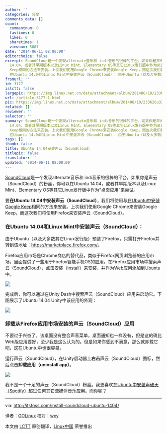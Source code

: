 ```yaml
---
author: ''
categories: 分享
comments_data: []
count:
  commentnum: 0
  favtimes: 0
  likes: 0
  sharetimes: 1
  viewnum: 5007
date: '2014-06-11 08:00:00'
editorchoice: false
excerpt: SoundCloud是一个发现alternate音乐和 indi音乐的很棒的平台。如果你是声云（SoundCloud）的粉丝，你可以在Ubuntu
  14.04，或者其早期版本以及Linux Mint、Elementary OS等其它Linux发行版中作为桌面应用来尝试。 要在Ubuntu 14.04中安装声云（SoundCloud），我们将使用与在Ubuntu中安装Google
  Keep相同的方法来安装。上次我们使用Google Chrome来安装Google Keep，而这次我们将使用Firefox来安装声云（SoundCloud）。
  在Ubuntu 14.04和Linux Mint中安装声云（SoundCloud）： 由于Ubuntu（以及大多数其它Linux发行版）预装了Firefox，只需
fromurl: ''
id: 3177
islctt: false
largepic: https://img.linux.net.cn/data/attachment/album/201406/10/233626u32y20lwn3yw25w2.jpeg
url: /article-3177-1.html
pic: https://img.linux.net.cn/data/attachment/album/201406/10/233626u32y20lwn3yw25w2.jpeg.thumb.jpg
related: []
reviewer: ''
selector: ''
summary: SoundCloud是一个发现alternate音乐和 indi音乐的很棒的平台。如果你是声云（SoundCloud）的粉丝，你可以在Ubuntu
  14.04，或者其早期版本以及Linux Mint、Elementary OS等其它Linux发行版中作为桌面应用来尝试。 要在Ubuntu 14.04中安装声云（SoundCloud），我们将使用与在Ubuntu中安装Google
  Keep相同的方法来安装。上次我们使用Google Chrome来安装Google Keep，而这次我们将使用Firefox来安装声云（SoundCloud）。
  在Ubuntu 14.04和Linux Mint中安装声云（SoundCloud）： 由于Ubuntu（以及大多数其它Linux发行版）预装了Firefox，只需
tags: []
thumb: false
title: Ubuntu 14.04安装声云（SoundCloud）
titlepic: false
translator: ''
updated: '2014-06-11 08:00:00'
---
```


[SoundCloud](https://soundcloud.com/)是一个发现alternate音乐和 indi音乐的很棒的平台。如果你是声云（SoundCloud）的粉丝，你可以在Ubuntu 14.04，或者其早期版本以及Linux Mint、Elementary OS等其它Linux发行版中作为“桌面应用”来尝试。


要**在Ubuntu 14.04中安装声云（SoundCloud）**，我们将使用与[在Ubuntu中安装Google Keep](http://itsfoss.com/install-google-keep-ubuntu-1310/)相同的方法来安装。上次我们使用Google Chrome来安装Google Keep，而这次我们将使用Firefox来安装声云（SoundCloud）。


### 在Ubuntu 14.04和Linux Mint中安装声云（SoundCloud）：


由于Ubuntu（以及大多数其它Linux发行版）预装了Firefox，只需打开Firefox并转到该地址：<https://marketplace.firefox.com/>。


Firefox应用市场是Chrome商店的替代品，类似于Firefox网页浏览器的应用市场，里面提供了一些用于Firefox智能手机OS的应用。在Firefox应用市场中搜索声云（SoundCloud），点击安装（install）来安装，并作为Web应用添加到Ubuntu中。


![](/data/attachment/album/201406/10/233626u32y20lwn3yw25w2.jpeg)


完成后，你可以通过在Unity Dash中搜索声云（SoundCloud）应用来启动它。下图展示了Ubuntu 14.04 Unity中该应用的外观：


![](/data/attachment/album/201406/10/233627o08t93rh0q37rt03.jpeg)


### 卸载从Firefox应用市场安装的声云（SoundCloud）应用


不要过于兴奋了。该桌面没有整合声音菜单，桌面通知也一样没有，但是这的确比Web版应用要好，至少我是这么认为的。但是如果你感到不满意，那么就卸载它吧，这在Ubuntu中也很容易。


运行声云（SoundCloud），在Unity启动器上**右击**声云（SoundCloud）图标，然后点击**卸载应用（uninstall app）**。


![](/data/attachment/album/201406/10/233628k00ajk8jggjj9v9b.jpeg)


我不是一个十足的声云（SoundCloud）粉丝。我更喜欢[在Ubuntu中安装声破天（Spotify）](http://itsfoss.com/install-spotify-ubuntu-1404/)超过任何其它流媒体音乐应用。而你呢？




---


via: <http://itsfoss.com/install-soundcloud-ubuntu-1404/>


译者：[GOLinux](https://github.com/GOLinux) 校对：[wxy](https://github.com/wxy)


本文由 [LCTT](https://github.com/LCTT/TranslateProject) 原创翻译，[Linux中国](http://linux.cn/) 荣誉推出